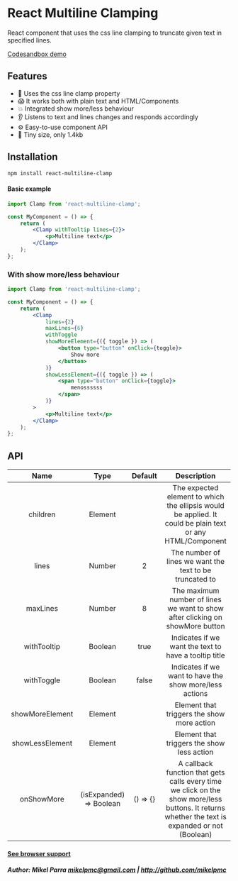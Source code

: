 # React Multiline Clamping

React component that uses the css line clamping to truncate given text in specified lines.

[Codesandbox demo](https://codesandbox.io/embed/react-multiline-clamp-luw4q)

## Features

-   🎉 Uses the css line clamp property
-   😱 It works both with plain text and HTML/Components
-   💥 Integrated show more/less behaviour
-   👂 Listens to text and lines changes and responds accordingly
-   ⚙️ Easy-to-use component API
-   🌳 Tiny size, only 1.4kb

## Installation

```shell
npm install react-multiline-clamp
```

#### Basic example

```jsx
import Clamp from 'react-multiline-clamp';

const MyComponent = () => {
    return (
        <Clamp withTooltip lines={2}>
            <p>Multiline text</p>
        </Clamp>
    );
};
```

### With show more/less behaviour

```jsx
import Clamp from 'react-multiline-clamp';

const MyComponent = () => {
    return (
        <Clamp
            lines={2}
            maxLines={6}
            withToggle
            showMoreElement={({ toggle }) => (
                <button type="button" onClick={toggle}>
                    Show more
                </button>
            )}
            showLessElement={({ toggle }) => (
                <span type="button" onClick={toggle}>
                    menossssss
                </span>
            )}
        >
            <p>Multiline text</p>
        </Clamp>
    );
};
```

## API

|      Name       |          Type           | Default  |                                                                   Description                                                                   |
| :-------------: | :---------------------: | :------: | :---------------------------------------------------------------------------------------------------------------------------------------------: |
|    children     |         Element         |          |                    The expected element to which the ellipsis would be applied. It could be plain text or any HTML/Component                    |
|      lines      |         Number          |    2     |                                             The number of lines we want the text to be truncated to                                             |
|    maxLines     |         Number          |    8     |                                  The maximum number of lines we want to show after clicking on showMore button                                  |
|   withTooltip   |         Boolean         |   true   |                                              Indicates if we want the text to have a tooltip title                                              |
|   withToggle    |         Boolean         |  false   |                                             Indicates if we want to have the show more/less actions                                             |
| showMoreElement |         Element         |          |                                                   Element that triggers the show more action                                                    |
| showLessElement |         Element         |          |                                                   Element that triggers the show less action                                                    |
|   onShowMore    | (isExpanded) => Boolean | () => {} | A callback function that gets calls every time we click on the show more/less buttons. It returns whether the text is expanded or not (Boolean) |

#### [See browser support](https://caniuse.com/#feat=mdn-css_properties_-webkit-line-clamp)

##### Author: Mikel Parra <mikelpmc@gmail.com> | <http://github.com/mikelpmc>
